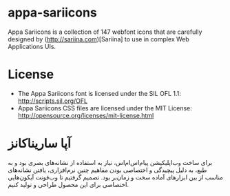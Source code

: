 # appa-sariicons
Appa Sariicons is a collection of 147 webfont icons that are carefully designed by (http://sariina.com)[Sariina] to use in complex Web Applications UIs.

# License
- The Appa Sariicons font is licensed under the SIL OFL 1.1:
http://scripts.sil.org/OFL
- Appa Sariicons CSS files are licensed under the MIT License:
http://opensource.org/licenses/mit-license.html

# آپا ساریناکانز
برای ساخت وب‌اپلیکیشن پیام‌اس‌ام‌اس، نیاز به استفاده از نشانه‌های بصری بود و به طبع، به دلیل پیچیدگی و اختصاصی بودن مفاهیم چنین نرم‌افزاری، یافتن نشانه‌های مناسب از بین ابزارهای آماده سخت و زمان‌بر بود.
تصمیم گرفتیم تا وب‌فونت آیکون‌هایی اختصاصی برای این محصول طراحی و تولید کنیم.

